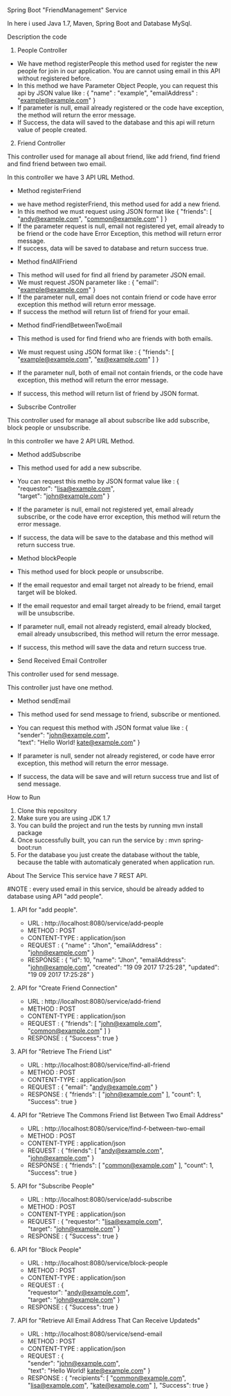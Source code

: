 Spring Boot "FriendManagement" Service

In here i used Java 1.7, Maven, Spring Boot and Database MySql.

Description the code

1. People Controller



- We have method registerPeople this method used for register the new people for join in our application. You are cannot using email in this API without registered before.
- In this method we have Parameter Object People, you can request this api by JSON value like :
{
	"name" : "example",
	"emailAddress" : "example@example.com"
}
- If parameter is null, email already registered or the code have exception, the method will return the error message.
- If Success, the data will saved to the database and this api will return value of people created.










2. Friend Controller

This controller used for manage all about friend, like add friend, find friend and find friend between two email.

In this controller we have 3 API URL Method.

* Method registerFriend



- we have method registerFriend, this method used for add a new friend.
- In this method we must request using JSON format like 
{
  "friends": [
    "andy@example.com",
    "common@example.com"
  ]
}
- If the parameter request is null, email not registered yet, email already to be friend or the code have Error Exception, this method will return error message.
- If success, data will be saved to database and return success true.





* Method findAllFriend



- This method will used for find all friend by parameter JSON email.
- We must request JSON parameter like :
{ 
  "email":  "example@example.com"
}
- If the parameter null, email does not contain friend or code have error exception this method will return error message.
- If success the method will return list of friend for your email.


















* Method findFriendBetweenTwoEmail



- This method is used for find friend who are friends with both emails.
- We must request using JSON format like :
{
  "friends": [
    "example@example.com",
    "ex@example.com"
  ]
}

- If the parameter null, both of email not contain friends, or the code have exception, this method will return the error message.
- If success, this method will return list of friend by JSON format.















* Subscribe Controller

This controller used for manage all about subscribe like add subscribe, block people or unsubscribe.

In this controller we have 2 API URL Method.

- Method addSubscribe



- This method used for add a new subscribe.
- You can request this metho by JSON format value like :
{   
   "requestor": "lisa@example.com",   
   "target": "john@example.com" 
         }
- If the parameter is null, email not registered yet, email already subscribe, or the code have error exception, this method will return the error message.
- If success, the data will be save to the database and this method will return success true.









- Method blockPeople



- This method used for block people or unsubscribe.
- If the email requestor and email target not already to be friend, email target will be bloked.
- If the email requestor and email target already to be friend, email target will be unsubscribe.
- If parameter null, email not already registerd, email already blocked, email already unsubscribed, this method will return the error message.
- If success, this method will save the data and return success true.

















* Send Received Email Controller

This controller used for send message.

This controller just have one method.

- Method sendEmail



- This method used for send message to friend, subscribe or mentioned.
- You can request this method with JSON format value like : 
{   
   "sender":  "john@example.com",   
   "text": "Hello World! kate@example.com" 
          }
- If parameter is null, sender not already registered, or code have error exception, this method will return the error message.
- If success, the data will be save and will return success true and list of send message.











How to Run

1. Clone this repository
2. Make sure you are using JDK 1.7
3. You can build the project and run the tests by running mvn install package
4. Once successfully built, you can run the service by : mvn spring-boot:run
5. For the database you just create the database without the table, because the table with automaticaly generated when application run.

About The Service
This service have 7 REST API.

#NOTE : every used email in this service, should be already added to database using API "add people".

1. API for "add people".
	- URL    		: http://localhost:8080/service/add-people
	- METHOD 		: POST
	- CONTENT-TYPE	: application/json
	- REQUEST 		: { 
						"name" : "Jhon", 
						"emailAddress" : "john@example.com" 
					  }
	- RESPONSE		: { 
						"id": 10, 
						"name": "Jhon", 
						"emailAddress": 
						"john@example.com", 
						"created": "19 09 2017 17:25:28", "updated": "19 09 2017 17:25:28" 
					  }

2. API for "Create Friend Connection"
	- URL			: http://localhost:8080/service/add-friend
	- METHOD		: POST
	- CONTENT-TYPE	: application/json
	- REQUEST		: { 
						"friends": [ 
							"john@example.com", 
							"common@example.com" 
							] 
					  }
	- RESPONSE		: { 
						"Success": true 
					  }
	
3. API for "Retrieve The Friend List"
	- URL 			: http://localhost:8080/service/find-all-friend
	- METHOD		: POST
	- CONTENT-TYPE	: application/json
	- REQUEST		: { 
						"email": "andy@example.com" 
					  }
	- RESPONSE		: {
						"friends": [
							"john@example.com"
						],
						"count": 1,
						"Success": true
					  }
	
4. API for "Retrieve The Commons Friend list Between Two Email Address"
	- URL			: http://localhost:8080/service/find-f-between-two-email
	- METHOD		: POST
	- CONTENT-TYPE 	: application/json
	- REQUEST		: { 
						"friends": [ 
							"andy@example.com", 
							"john@example.com" 
					  }
	- RESPONSE		: {
						"friends": [
							"common@example.com"
						],
						"count": 1,
						"Success": true
					  }
	
5. API for "Subscribe People"
	- URL			: http://localhost:8080/service/add-subscribe
	- METHOD		: POST
	- CONTENT-TYPE	: application/json
	- REQUEST		: { 
						"requestor": "lisa@example.com",   
						"target": "john@example.com" 
					  }
	- RESPONSE		: { 
						"Success": true 
					  }
	
6. API for "Block People"
	- URL 			: http://localhost:8080/service/block-people
	- METHOD		: POST
	- CONTENT-TYPE	: application/json
	- REQUEST		: {   
						"requestor": "andy@example.com",   
						"target": "john@example.com" 
					  } 
	- RESPONSE		: { 
						"Success": true 
					  }
	
7. API for "Retrieve All Email Address That Can Receive Updateds"
	- URL 			: http://localhost:8080/service/send-email
	- METHOD		: POST
	- CONTENT-TYPE	: application/json
	- REQUEST		: {   
						"sender":  "john@example.com",   
						"text": "Hello World! kate@example.com" 
					  } 
	- RESPONSE		: {
						"recipients": [
							"common@example.com",
							"lisa@example.com",
							"kate@example.com"
						],
						"Success": true
					  }

